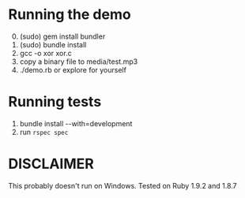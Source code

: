 Running the demo
================

0. (sudo) gem install bundler
1. (sudo) bundle install
2. gcc -o xor xor.c
3. copy a binary file to media/test.mp3
4. ./demo.rb or explore for yourself

Running tests
=============

1. bundle install --with=development
2. run `rspec spec`

DISCLAIMER
==========

This probably doesn't run on Windows.
Tested on Ruby 1.9.2 and 1.8.7
